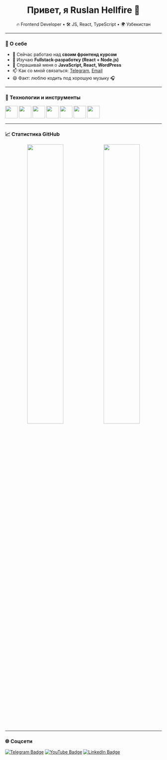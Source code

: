 <h1 align="center">Привет, я Ruslan Hellfire 👋</h1>

<p align="center">
  🔥 Frontend Developer • 🛠 JS, React, TypeScript • 🌍 Узбекистан
</p>

---

### 🚀 О себе

- 🔭 Сейчас работаю над **своим фронтенд курсом**
- 🌱 Изучаю **Fullstack-разработку (React + Node.js)**
- 💬 Спрашивай меня о **JavaScript, React, WordPress**
- 📫 Как со мной связаться: [Telegram](https://t.me/твой_ник), [Email](mailto:you@example.com)
- 😄 Факт: люблю кодить под хорошую музыку 🎧

---

### 🧰 Технологии и инструменты

<p align="left">
  <img src="https://cdn.jsdelivr.net/gh/devicons/devicon/icons/javascript/javascript-original.svg" width="40" height="40"/>
  <img src="https://cdn.jsdelivr.net/gh/devicons/devicon/icons/typescript/typescript-original.svg" width="40" height="40"/>
  <img src="https://cdn.jsdelivr.net/gh/devicons/devicon/icons/react/react-original.svg" width="40" height="40"/>
  <img src="https://cdn.jsdelivr.net/gh/devicons/devicon/icons/html5/html5-original.svg" width="40" height="40"/>
  <img src="https://cdn.jsdelivr.net/gh/devicons/devicon/icons/css3/css3-original.svg" width="40" height="40"/>
  <img src="https://cdn.jsdelivr.net/gh/devicons/devicon/icons/wordpress/wordpress-plain.svg" width="40" height="40"/>
  <img src="https://cdn.jsdelivr.net/gh/devicons/devicon/icons/git/git-original.svg" width="40" height="40"/>
</p>

---

### 📈 Статистика GitHub

<p align="center">
  <img src="https://github-readme-stats.vercel.app/api?username=ТВОЙ_ЛОГИН&show_icons=true&theme=radical" width="48%"/>
  <img src="https://github-readme-streak-stats.herokuapp.com?user=ТВОЙ_ЛОГИН&theme=radical" width="48%"/>
</p>

---

### 🌐 Соцсети

[![Telegram Badge](https://img.shields.io/badge/Telegram-2CA5E0?style=flat&logo=telegram&logoColor=white)](https://t.me/твой_ник)
[![YouTube Badge](https://img.shields.io/badge/YouTube-FF0000?style=flat&logo=youtube&logoColor=white)](https://youtube.com/@твой_канал)
[![LinkedIn Badge](https://img.shields.io/badge/LinkedIn-0077B5?style=flat&logo=linkedin&logoColor=white)](https://linkedin.com/in/твой_профиль)
